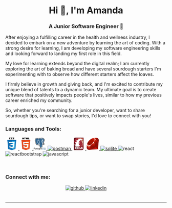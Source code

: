 
<!--
**avikdal/avikdal** is a ✨ _special_ ✨ repository because its `README.md` (this file) appears on your GitHub profile.

Here are some ideas to get you started:

- 🔭 I’m currently working on ...
- 🌱 I’m currently learning ...
- 👯 I’m looking to collaborate on ...
- 🤔 I’m looking for help with ...
- 💬 Ask me about ...
- 📫 How to reach me: ...
- 😄 Pronouns: ...
- ⚡ Fun fact: ...
-->
<h1 align="center">Hi 👋, I'm Amanda</h1>
<h3 align="center">A Junior Software Engineer 🌱 </h3>

<p align="left">
After enjoying a fulfilling career in the health and wellness industry, I decided to embark on a new adventure by learning the art of coding. With a strong desire for learning, I am developing my software engineering skills and looking forward to landing my first role in this field.

My love for learning extends beyond the digital realm; I am currently exploring the art of baking bread and have several sourdough starters I'm experimenting with to observe how different starters affect the loaves.

I firmly believe in growth and giving back, and I'm excited to contribute my unique blend of talents to a dynamic team. My ultimate goal is to create software that positively impacts people's lives, similar to how my previous career enriched my community.

So, whether you're searching for a junior developer, want to share sourdough tips, or want to swap stories,  I'd love to connect with you!
</p>

<h3 align="left">Languages and Tools:</h3>
<p align="left"> <a href="https://www.w3schools.com/css/" target="_blank" rel="noreferrer"> <img src="https://raw.githubusercontent.com/devicons/devicon/master/icons/css3/css3-original-wordmark.svg" alt="css3" width="40" height="40"/> </a><a href="https://www.w3.org/html/" target="_blank" rel="noreferrer"> <img src="https://raw.githubusercontent.com/devicons/devicon/master/icons/html5/html5-original-wordmark.svg" alt="html5" width="40" height="40"/> </a> <a href="https://www.postgresql.org" target="_blank" rel="noreferrer"> <img src="https://raw.githubusercontent.com/devicons/devicon/master/icons/postgresql/postgresql-original-wordmark.svg" alt="postgresql" width="40" height="40"/> </a> <a href="https://postman.com" target="_blank" rel="noreferrer"> <img src="https://www.vectorlogo.zone/logos/getpostman/getpostman-icon.svg" alt="postman" width="40" height="40"/> </a> <a href="https://rubyonrails.org" target="_blank" rel="noreferrer"> <img src="https://raw.githubusercontent.com/devicons/devicon/master/icons/rails/rails-original-wordmark.svg" alt="rails" width="40" height="40"/> </a> <a href="https://www.ruby-lang.org/en/" target="_blank" rel="noreferrer"> <img src="https://raw.githubusercontent.com/devicons/devicon/master/icons/ruby/ruby-original.svg" alt="ruby" width="40" height="40"/> </a> <a href="https://www.sqlite.org/" target="_blank" rel="noreferrer"> <img src="https://www.vectorlogo.zone/logos/sqlite/sqlite-icon.svg" alt="sqlite" width="40" height="40"/> </a> <a>
            <img src="https://cdn.jsdelivr.net/gh/devicons/devicon@latest/icons/react/react-original-wordmark.svg" alt="react" width="40" height="40"/>
           </a> <a>
            <img src="https://cdn.jsdelivr.net/gh/devicons/devicon@latest/icons/reactbootstrap/reactbootstrap-original.svg" alt="reactbootstrap" width="40" height="40" />
          </a> <a>
            <img src="https://cdn.jsdelivr.net/gh/devicons/devicon@latest/icons/javascript/javascript-original.svg" alt="javascript" width="40" height="40" />
          </a>
</p>
<br>


<h3 align="left">Connect with me:</h3> 
<div align="center">
<a href="https://github.com/avikdal" target="_blank">
<img src=https://img.shields.io/badge/github-%2324292e.svg?&style=for-the-badge&logo=github&logoColor=white alt=github style="margin-bottom: 5px;" />
</a>
<a href="https://www.linkedin.com/in/amanda-vikdal" target="_blank">
<img src=https://img.shields.io/badge/linkedin-%231E77B5.svg?&style=for-the-badge&logo=linkedin&logoColor=white alt=linkedin style="margin-bottom: 5px;" />
</a>  
</div>  


<br/>  



<!-- ## Recent Blog Posts   -->
<!-- BLOG-POST-LIST:START -->  

<!-- BLOG-POST-LIST:END -->  



----

